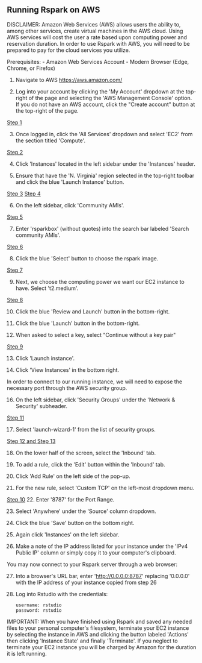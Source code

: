 ## Running Rspark on AWS  ##
DISCLAIMER: 
Amazon Web Services (AWS) allows users the ability to, among other services, create virtual machines in the AWS cloud.  Using AWS services will cost the user a rate based upon computing power and reservation duration.  In order to use Rspark with AWS, you will need to be prepared to pay for the cloud services you utilize.

Prerequisites:
	-	 Amazon Web Services Account
	-  Modern Browser (Edge, Chrome, or Firefox)

1. Navigate to AWS https://aws.amazon.com/

2. Log into your account by clicking the 'My Account' dropdown at the top-right of the page and selecting the 'AWS Management Console' option. If you do not have an AWS account, click the "Create account" button at the top-right of the page.

[Step 1](https://github.com/jharner/rspark/blob/master/AWS/Image%201.jpg)

3. Once logged in, click the 'All Services' dropdown and select 'EC2' from the section titled 'Compute'.

 [Step 2](https://github.com/jharner/rspark/blob/master/AWS/Image%202.jpg)

4. Click 'Instances' located in the left sidebar under the 'Instances' header.

5. Ensure that have the 'N. Virginia' region selected in the top-right toolbar and click the blue 'Launch Instance' button.

[Step 3](https://github.com/jharner/rspark/blob/master/AWS/Image%203.jpg)
[Step 4](https://github.com/jharner/rspark/blob/master/AWS/Image%204.jpg)

6. On the left sidebar, click 'Community AMIs'.

 [Step 5](https://github.com/jharner/rspark/blob/master/AWS/Image%205.jpg)

7. Enter 'rsparkbox' (without quotes) into the search bar labeled 'Search community AMIs'.

 [Step 6](https://github.com/jharner/rspark/blob/master/AWS/Image%206.jpg)
		
8. Click the blue 'Select' button to choose the rspark image.

 [Step 7](https://github.com/jharner/rspark/blob/master/AWS/Image%207.jpg)


9. Next, we choose the computing power we want our EC2 instance to have.  Select 't2.medium'.

 [Step 8](https://github.com/jharner/rspark/blob/master/AWS/Image%208.jpg)

10. Click the blue 'Review and Launch' button in the bottom-right.

11. Click the blue 'Launch' button in the bottom-right.

12. When asked to select a key, select "Continue without a key pair"

[Step 9](https://github.com/jharner/rspark/blob/master/AWS/Image%209.jpg)

13. Click 'Launch instance'.

14. Click 'View Instances' in the bottom right.

In order to connect to our running instance, we will need to expose the necessary port through the AWS security group. 

16. On the left sidebar, click 'Security Groups' under the 'Network & Security' subheader.

[Step 11](https://github.com/jharner/rspark/blob/master/AWS/Image%2011.jpg)

17. Select 'launch-wizard-1' from the list of security groups.

[Step 12 and Step 13](https://github.com/jharner/rspark/blob/master/AWS/Image%2012.jpg)

18. On the lower half of the screen, select the 'Inbound' tab.

19. To add a rule, click the 'Edit' button within the 'Inbound' tab.

20. Click 'Add Rule' on the left side of the pop-up.

21. For the new rule, select 'Custom TCP' on the left-most dropdown menu.

 [Step 10](https://github.com/jharner/rspark/blob/master/AWS/Image%2010.jpg)
22. Enter '8787' for the Port Range.

23. Select 'Anywhere' under the 'Source' column dropdown.

24. Click the blue 'Save' button on the bottom right.

25. Again click 'Instances' on the left sidebar.

26. Make a note of the IP address listed for your instance under the 'IPv4 Public IP' column or simply copy it to your computer's clipboard.

You may now connect to your Rspark server through a web browser:

27. Into a browser's URL bar, enter 'http://0.0.0.0:8787' replacing '0.0.0.0' with the IP address of your instance copied from step 26

33. Log into Rstudio with the credentials:

		username: rstudio
		password: rstudio

IMPORTANT:  When you have finished using Rspark and saved any needed files to your personal computer's filesystem, terminate your EC2 instance by selecting the instance in AWS and clicking the button labeled 'Actions' then clicking 'Instance State' and finally 'Terminate'.  If you neglect to terminate your EC2 instance you will be charged by Amazon for the duration it is left running.



